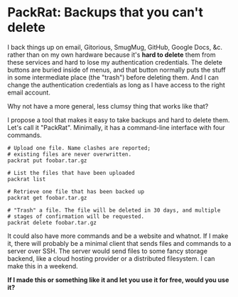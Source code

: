 PackRat: Backups that you can't delete
=====

I back things up on email, Gitorious, SmugMug, GitHub, Google Docs, &c. rather
than on my own hardware because it's **hard to delete** them from these
services and hard to lose my authentication credentials. The delete buttons are
buried inside of menus, and that button normally puts the stuff in some
intermediate place (the "trash") before deleting them. And I can change the
authentication credentials as long as I have access to the right email account.

Why not have a more general, less clumsy thing that works like that?

I propose a tool that makes it easy to take backups and hard to delete them.
Let's call it "PackRat". Minimally, it has a command-line interface with four
commands.

    # Upload one file. Name clashes are reported;
    # existing files are never overwritten.
    packrat put foobar.tar.gz
    
    # List the files that have been uploaded
    packrat list

    # Retrieve one file that has been backed up
    packrat get foobar.tar.gz
    
    # "Trash" a file. The file will be deleted in 30 days, and multiple
    # stages of confirmation will be requested.
    packrat delete foobar.tar.gz

It could also have more commands and be a website and whatnot. If I make it,
there will probably be a minimal client that sends files and commands to a
server over SSH. The server would send files to some fancy storage backend,
like a cloud hosting provider or a distributed filesystem. I can make this
in a weekend.

**If I made this or something like it and let you use it for free, would you
use it?**
